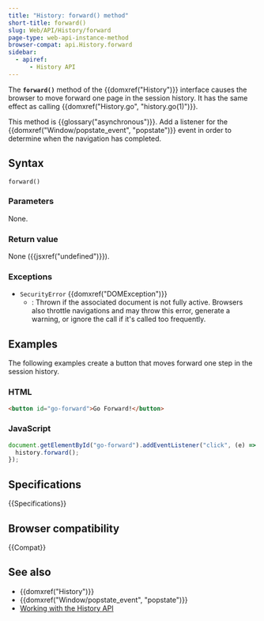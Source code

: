 ```yaml
---
title: "History: forward() method"
short-title: forward()
slug: Web/API/History/forward
page-type: web-api-instance-method
browser-compat: api.History.forward
sidebar:
  - apiref:
      - History API
---
```


The **`forward()`** method of the {{domxref("History")}} interface causes the browser to move
forward one page in the session history. It has the same effect as calling
{{domxref("History.go", "history.go(1)")}}.

This method is {{glossary("asynchronous")}}. Add a listener for the {{domxref("Window/popstate_event", "popstate")}} event in order to determine when the navigation has completed.

## Syntax

```js-nolint
forward()
```

### Parameters

None.

### Return value

None ({{jsxref("undefined")}}).

### Exceptions

- `SecurityError` {{domxref("DOMException")}}
  - : Thrown if the associated document is not fully active. Browsers also throttle navigations and may throw this error, generate a warning, or ignore the call if it's called too frequently.

## Examples

The following examples create a button that moves forward one step in the session
history.

### HTML

```html
<button id="go-forward">Go Forward!</button>
```

### JavaScript

```js
document.getElementById("go-forward").addEventListener("click", (e) => {
  history.forward();
});
```

## Specifications

{{Specifications}}

## Browser compatibility

{{Compat}}

## See also

- {{domxref("History")}}
- {{domxref("Window/popstate_event", "popstate")}}
- [Working with the History API](/en-US/docs/Web/API/History_API/Working_with_the_History_API)
